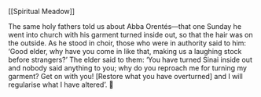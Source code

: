 [[Spiritual Meadow]]
 
The same holy fathers told us about Abba Orentés—that one Sunday he went into church with his garment turned inside out, so that the hair was on the outside. As he stood in choir, those who were in authority said to him: ‘Good elder, why have you come in like that, making us a laughing stock before strangers?’ The elder said to them: ‘You have turned Sinai inside out and nobody said anything to you; why do you reproach me for turning my garment? Get on with you! [Restore what you have overturned] and I will regularise what I have altered’.  
